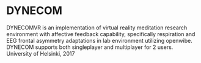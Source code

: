    
# DYNECOM 

DYNECOMVR is an implementation of virtual reality meditation research environment with affective feedback capability, specifically 
respiration and EEG frontal asymmetry adaptations in lab environment utilizing openwibe. DYNECOM supports both singleplayer and multiplayer for 2 users. 
University of Helsinki, 2017
